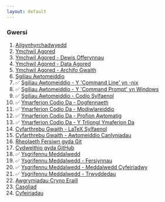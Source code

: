 ```yaml
---
layout: default
---
```


### Gwersi

1. [Ailgynhyrchadwyedd](/ailgynhyrchadwyedd/)
2. [Ymchwil Agored](/ymchwilagored/)
3. [Ymchwil Agored - Dewis Offerynnau](/ymchwilagored/dewisofferynnau/)
4. [Ymchwil Agored - Data Agored](/ymchwilagored/dataagored/)
5. [Ymchwil Agored - Archifo Gwaith](/ymchwilagored/archifo/)
6. [Sgiliau Awtomeiddio](/awtomeiddio/)
7. &#x2705; [Sgiliau Awtomeiddio - Y 'Command Line' yn -nix](/awtomeiddio/commandline/)
8. &#x2705; [Sgiliau Awtomeiddio - Y 'Command Prompt' yn Windows](/awtomeiddio/commandprompt/)
9. &#x2705; [Sgiliau Awtomeiddio - Codio Sylfaenol](/awtomeiddio/codio/)
10. &#x2705; [Ymarferion Codio Da - Dogfennaeth](/ymarferionda/dogfennaeth/)
11. &#x2705; [Ymarferion Codio Da - Modiwlareiddio](/ymarferionda/modiwlareiddio/)
12. &#x2705; [Ymarferion Codio Da - Profion Awtomatig](/ymarferionda/profion/)
13. &#x2705; [Ymarferion Codio Da - Y Trliongl Ymaferion Da](/ymarferionda/triongl/)
14. [Cyfarthrebu Gwaith - LaTeX Sylfaenol](/cyfarthrebu/latex/)
15. [Cyfarthrebu Gwaith - Awtomeiddio Canlyniadau](/cyfarthrebu/awtomeiddio/)
16. [Rheolaeth Fersiwn gyda Git](/rheolaethfersiwn/)
17. [Cydweithio gyda GitHub](/cydweithio/)
18. &#x2705; [Ysgrifennu Meddalwedd](/meddalwedd/)
19. &#x2705; [Ysgrifennu Meddalwedd - Fersiynnau](/meddalwedd/fersiynnau/)
20. &#x2705; [Ysgrifennu Meddalwedd - Meddalwedd Cyfeiriadwy](/meddalwedd/cyfeirio/)
21. &#x2705; [Ysgrifennu Meddalwedd - Trwyddedau](/meddalwedd/trwyddedau/)
22. [Awgrymiadau Cryno Eraill](/awgrymiadau/)
23. [Casgliad](/casgliad/)
24. [Cyfeiriadau](/cyfeiriadau/)
